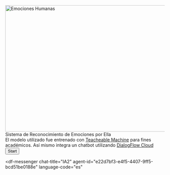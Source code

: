 <img src="https://www.psicoactiva.com/wp-content/uploads/wordpress-popular-posts/541-featured-400x200.jpg" alt="Emociones Humanas" width="1020" height="400">
<br>
<div>Sistema de Reconocimiento de Emociones por Ella</div> 
El modelo utilizado fue entrenado con <a href="https://teachablemachine.withgoogle.com/">Teacheable Machine</a>  para fines académicos. Así mismo integra un chatbot utilizando <a href="https://dialogflow.cloud.google.com/">DialogFlow Cloud</a> 
<br/>
<button type="button" onclick="init()">Start</button>
<div><canvas id="canvas"></canvas></div>
<div id="label-container"></div>
<script src="https://cdn.jsdelivr.net/npm/@tensorflow/tfjs@1.3.1/dist/tf.min.js"></script>
<script src="https://cdn.jsdelivr.net/npm/@teachablemachine/pose@0.8/dist/teachablemachine-pose.min.js"></script>
<script type="text/javascript">
    // More API functions here:
    // https://github.com/googlecreativelab/teachablemachine-community/tree/master/libraries/pose
    // the link to your model provided by Teachable Machine export panel
    const URL = "https://teachablemachine.withgoogle.com/models/OqWAmG8wh/";
    let model, webcam, ctx, labelContainer, maxPredictions;
    async function init() {
        const modelURL = URL + "model.json";
        const metadataURL = URL + "metadata.json";
        // load the model and metadata
        // Refer to tmImage.loadFromFiles() in the API to support files from a file picker
        // Note: the pose library adds a tmPose object to your window (window.tmPose)
        model = await tmPose.load(modelURL, metadataURL);
        maxPredictions = model.getTotalClasses();
        // Convenience function to setup a webcam
        const size = 200;
        const flip = true; // whether to flip the webcam
        webcam = new tmPose.Webcam(size, size, flip); // width, height, flip
        await webcam.setup(); // request access to the webcam
        await webcam.play();
        window.requestAnimationFrame(loop);
        // append/get elements to the DOM
        const canvas = document.getElementById("canvas");
        canvas.width = size; canvas.height = size;
        ctx = canvas.getContext("2d");
        labelContainer = document.getElementById("label-container");
        for (let i = 0; i < maxPredictions; i++) { // and class labels
            labelContainer.appendChild(document.createElement("div"));
        }
    }
    async function loop(timestamp) {
        webcam.update(); // update the webcam frame
        await predict();
        window.requestAnimationFrame(loop);
    }
    async function predict() {
        // Prediction #1: run input through posenet
        // estimatePose can take in an image, video or canvas html element
        const { pose, posenetOutput } = await model.estimatePose(webcam.canvas);
        // Prediction 2: run input through teachable machine classification model
        const prediction = await model.predict(posenetOutput);
        for (let i = 0; i < maxPredictions; i++) {
            const classPrediction =
                prediction[i].className + ": " + prediction[i].probability.toFixed(2);
            labelContainer.childNodes[i].innerHTML = classPrediction;
        }
        // finally draw the poses
        drawPose(pose);
    }
    function drawPose(pose) {
        if (webcam.canvas) {
            ctx.drawImage(webcam.canvas, 0, 0);
            // draw the keypoints and skeleton
            if (pose) {
                const minPartConfidence = 0.5;
                tmPose.drawKeypoints(pose.keypoints, minPartConfidence, ctx);
                tmPose.drawSkeleton(pose.keypoints, minPartConfidence, ctx);
            }
        }
    }

</script>

<script src="https://www.gstatic.com/dialogflow-console/fast/messenger/bootstrap.js?v=1"></script>
<df-messenger
  chat-title="IA2"
  agent-id="e22d7bf3-e4f5-4407-9ff5-bcd51be0188e"
  language-code="es"
></df-messenger>
